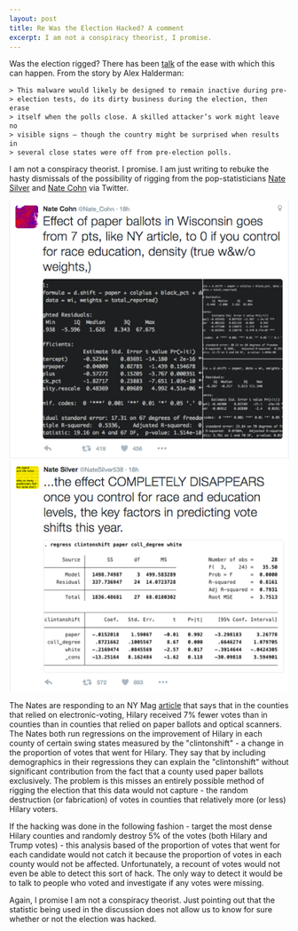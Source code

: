 ```yaml
---
layout: post
title: Re Was the Election Hacked? A comment
excerpt: I am not a conspiracy theorist, I promise.
---
```


Was the election rigged? There has been [talk](https://medium.com/@jhalderm/want-to-know-if-the-election-was-hacked-look-at-the-ballots-c61a6113b0ba#.ehjzgtk8k) of the ease with which this can happen. From the story by Alex Halderman:

    > This malware would likely be designed to remain inactive during pre- 
    > election tests, do its dirty business during the election, then erase 
    > itself when the polls close. A skilled attacker’s work might leave no
    > visible signs — though the country might be surprised when results in 
    > several close states were off from pre-election polls.
    

I am not a conspiracy theorist. I promise. I am just writing to rebuke the hasty dismissals of the possibility of rigging from the pop-statisticians [Nate Silver](https://twitter.com/NateSilver538/status/801229000366575616) and [Nate Cohn](https://twitter.com/Nate_Cohn/status/801226924156719104) via Twitter.

![Cohn](./../images/cohn.png)
![Silver](./../images/silver.png)

The Nates are responding to an NY Mag [article](http://nymag.com/daily/intelligencer/2016/11/activists-urge-hillary-clinton-to-challenge-election-results.html) that says that in the counties that relied on electronic-voting, Hilary received 7% fewer votes than in counties than in counties that relied on paper ballots and optical scanners. The Nates both run regressions on the improvement of Hilary in each county of certain swing states measured by the "clintonshift" - a change in the proportion of votes that went for Hilary. They say that by including demographics in their regressions they can explain the "clintonshift" without significant contribution from the fact that a county used paper ballots exclusively. The problem is this misses an entirely possible method of rigging the election that this data would not capture - the random destruction (or fabrication) of votes in counties that relatively more (or less) Hilary voters.

If the hacking was done in the following fashion - target the most dense Hilary counties and randomly destroy 5% of the votes (both Hilary and Trump votes) - this analysis based of the proportion of votes that went for each candidate would not catch it because the proportion of votes in each county would not be affected. Unfortunately, a recount of votes would not even be able to detect this sort of hack. The only way to detect it would be to talk to people who voted and investigate if any votes were missing.

Again, I promise I am not a conspiracy theorist. Just pointing out that the statistic being used in the discussion does not allow us to know for sure whether or not the election was hacked.




